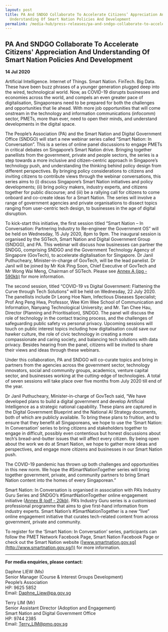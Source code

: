 ```yaml
---
layout: post
title: PA And SNDGO Collaborate To Accelerate Citizens’ Appreciation And
  Understanding Of Smart Nation Policies And Development
permalink: /media-hub/press-releases/pa-and-sndgo-collaborate-to-accelerate-citizens-appreciation
---
```

## PA And SNDGO Collaborate To Accelerate Citizens' Appreciation And Understanding Of Smart Nation Policies And Development

**14 Jul 2020**

Artificial Intelligence. Internet of Things. Smart Nation. FinTech. Big Data. These have been buzz phrases of a younger generation plugged deep into the wired, technological world. Now, as COVID-19 disrupts businesses and economies across the world, and compels an even greater pace of digitalisation, Singaporeans need to be prepared for both the challenges and opportunities that lie ahead. With more job opportunities that will come onstream in the technology and information communications (infocomm) sector, PMETs, more than ever, need to open their minds, and understand developments in the digital space.

The People’s Association (PA) and the Smart Nation and Digital Government Office (SNDGO) will start a new webinar series called “Smart Nation: In Conversation”. This is a series of online panel discussions to engage PMETs in critical debates on Singapore’s Smart Nation drive. Bringing together panellists from the government, private and people sectors, the series is a step towards a more inclusive and citizen-centric approach in Singapore’s technology push, and understanding the thinking behind policy design from different perspectives. By bringing policy considerations to citizens and inviting citizens to contribute views through the webinar conversations, this series aims to (i) discuss Singapore’s Smart Nation initiatives and policy developments; (ii) bring policy makers, industry experts, and citizens together for public discourse; and (iii) be a rallying call for citizens to come onboard and co-create ideas for a Smart Nation. The series will involve a range of government agencies and private organisations to dissect topics ranging from user-centric tech design, to businesses in the age of digital disruption.

To kick-start this initiative, the first session titled “Smart Nation – In Conversation: Partnering Industry to Re-engineer the Government OS” will be held on Wednesday, 15 July 2020, 8pm to 9pm. The inaugural session is organised by the SGTech, Smart Nation and Digital Government Group (SNDGG), and PA. This webinar will discuss how businesses can partner the SNDGG,  comprising SNDGO and the Government Technology Agency of Singapore (GovTech), to accelerate digitalisation for Singapore. Dr Janil Puthucheary, Minister-in-charge of GovTech, will be the lead panelist. Dr Janil will be joined by Mr Kok Ping Soon, Chief Executive of GovTech and Mr Wong Wai Meng, Chairman of SGTech. Please see [Annex A (jpg - 590kb)](/images/media-hub/press-release/2020/Smart-nation-in-conversation-15-jul-2020.jpeg) for more information.

The second session, titled “COVID-19 vs Digital Government: Flattening the Curve through Tech Solutions” will be held on Wednesday, 22 July 2020. The panellists include Dr Leong Hoe Nam, Infectious Diseases Specialist; Prof Ang Peng Hwa, Professor, Wee Kim Wee School of Communication and Information, Nanyang Technological University; and Mr. Tan Chee Hau, Director (Planning and Prioritisation), SNDGO. The panel will discuss the role of technology in the contact tracing process, and the challenges of safeguarding public safety vs personal privacy. Upcoming sessions will touch on public interest topics including how digitalisation could save our hawker culture, the role of civic technology in creating a more compassionate and caring society, and balancing tech solutions with data privacy. Besides hearing from the panel, citizens will be invited to share their views and ideas through these webinars.

Under this collaboration, PA and SNDGO will co-curate topics and bring in partners from the agencies across the government sector, technology innovators, social and community groups, academics, venture capital sector, and businesses working at the cutting-edge of technologies. A total of seven sessions will take place over five months from July 2020 till end of the year.

Dr Janil Puthucheary, Minister-in-charge of GovTech said, “We have developed plans to build a digital government and develop Artificial Intelligence as a strategic national capability. These plans are captured in the Digital Government Blueprint and the National AI Strategy documents, both of which are publicly available. To bring these plans to fruition, and to ensure that they benefit all Singaporeans, we hope to use the ‘Smart Nation: In Conversation’ series to bring citizens and stakeholders together to engage in difficult, possibly even contentious but honest discussions about tech’s bread-and-butter issues that will affect every citizen. By being open about the work we do at Smart Nation, we hope to gather more ideas and perspectives, and engage more citizens and businesses in our Smart Nation push.

The COVID-19 pandemic has thrown up both challenges and opportunities in this new norm. We hope the #SmartNationTogether series will bring together government, private, and community partners to bring Smart Nation content into the homes of every Singaporean.”

Smart Nation: In Conversation is organised in association with PA’s Industry Guru Series and SNDGO’s #SmartNationTogether online engagement initiative ([Annex B (pdf - 20kb)](/files/press-releases/2020/PA-SNT-annex-b-14072020.pdf). PA’s Industry Guru series is a customised professional programme that aims to give first-hand information from industry experts. Smart Nation’s #SmartNationTogether is a new “live” online engagement initiative that curates tech-related content from across government, private and community.

To register for the ‘Smart Nation: In Conversation’ series, participants can follow the PMET Network Facebook Page, Smart Nation Facebook Page or check out the Smart Nation website ([www.smartnation.gov.sg](http://www.smartnation.gov.sg/)) for more information.

---

**For media enquiries, please contact:**

Daphne LIEW (Ms)<br>
Senior Manager (Course & Interest Groups Development)<br>
People’s Association<br>
HP: 9625 5852<br>
Email: [Daphne_Liew@pa.gov.sg](mailto:TAY_Wei_Liang@pa.gov.sg)

Terry LIM (Mr)<br>
Senior Assistant Director (Adoption and Engagement)<br>
Smart Nation and Digital Government Office<br>
HP: 9744 2385<br>
Email:  [Terry_LIM@pmo.gov.sg](mailto:Terry_LIM@pmo.gov.sg)